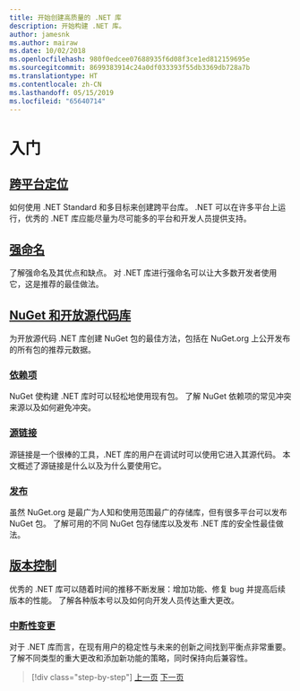 ```yaml
---
title: 开始创建高质量的 .NET 库
description: 开始构建 .NET 库。
author: jamesnk
ms.author: mairaw
ms.date: 10/02/2018
ms.openlocfilehash: 980f0edcee07688935f6d08f3ce1ed812159695e
ms.sourcegitcommit: 8699383914c24a0df033393f55db3369db728a7b
ms.translationtype: HT
ms.contentlocale: zh-CN
ms.lasthandoff: 05/15/2019
ms.locfileid: "65640714"
---
```

# <a name="get-started"></a>入门

## <a name="cross-platform-targetingcross-platform-targetingmd"></a>[跨平台定位](./cross-platform-targeting.md)

如何使用 .NET Standard 和多目标来创建跨平台库。 .NET 可以在许多平台上运行，优秀的 .NET 库应能尽量为尽可能多的平台和开发人员提供支持。

## <a name="strong-namingstrong-namingmd"></a>[强命名](./strong-naming.md)

了解强命名及其优点和缺点。 对 .NET 库进行强命名可以让大多数开发者使用它，这是推荐的最佳做法。

## <a name="nuget-and-open-source-librariesnugetmd"></a>[NuGet 和开放源代码库](./nuget.md)

为开放源代码 .NET 库创建 NuGet 包的最佳方法，包括在 NuGet.org 上公开发布的所有包的推荐元数据。

### <a name="dependenciesdependenciesmd"></a>[依赖项](./dependencies.md)

NuGet 使构建 .NET 库时可以轻松地使用现有包。 了解 NuGet 依赖项的常见冲突来源以及如何避免冲突。

### <a name="source-linksourcelinkmd"></a>[源链接](./sourcelink.md)

源链接是一个很棒的工具，.NET 库的用户在调试时可以使用它进入其源代码。 本文概述了源链接是什么以及为什么要使用它。

### <a name="publishingpublish-nuget-packagemd"></a>[发布](./publish-nuget-package.md)

虽然 NuGet.org 是最广为人知和使用范围最广的存储库，但有很多平台可以发布 NuGet 包。 了解可用的不同 NuGet 包存储库以及发布 .NET 库的安全性最佳做法。

## <a name="versioningversioningmd"></a>[版本控制](./versioning.md)

优秀的 .NET 库可以随着时间的推移不断发展：增加功能、修复 bug 并提高后续版本的性能。 了解各种版本号以及如何向开发人员传达重大更改。

### <a name="breaking-changesbreaking-changesmd"></a>[中断性变更](./breaking-changes.md)

对于 .NET 库而言，在现有用户的稳定性与未来的创新之间找到平衡点非常重要。 了解不同类型的重大更改和添加新功能的策略，同时保持向后兼容性。

>[!div class="step-by-step"]
>[上一页](index.md)
>[下一页](cross-platform-targeting.md)
